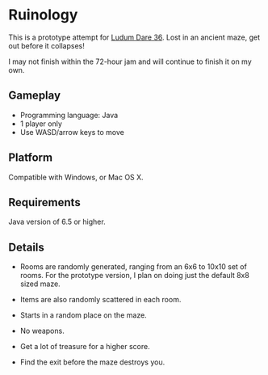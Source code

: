 Ruinology
==========
This is a prototype attempt for [Ludum Dare 36][ld36]. Lost in an ancient maze, get out before it collapses!

I may not finish within the 72-hour jam and will continue to finish it on my own.

Gameplay
---------
+ Programming language: Java
+ 1 player only
+ Use WASD/arrow keys to move

Platform
--------
Compatible with Windows, or Mac OS X.

Requirements
-------
Java version of 6.5 or higher.

Details
-------
- Rooms are randomly generated, ranging from an 6x6 to 10x10 set of rooms. For the prototype version, I plan on doing just the default 8x8 sized maze.
- Items are also randomly scattered in each room.
- Starts in a random place on the maze.

- No weapons.
- Get a lot of treasure for a higher score.
- Find the exit before the maze destroys you.

[ld36]: http://www.ludumdare.com/compo
